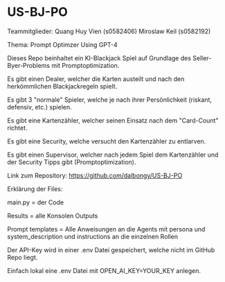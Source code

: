 # US-BJ-PO

Teammitglieder:
Quang Huy Vien (s0582406)
Miroslaw Keil (s0582192)

Thema:
Prompt Optimzer Using GPT-4

Dieses Repo beinhaltet ein KI-Blackjack Spiel auf Grundlage des Seller-Byer-Problems mit Promptoptimization.

Es gibt einen Dealer, welcher die Karten austeilt und nach den herkömmlichen Blackjackregeln spielt.

Es gibt 3 "normale" Spieler, welche je nach ihrer Persönlichkeit (riskant, defensiv, etc.) spielen.

Es gibt eine Kartenzähler, welcher seinen Einsatz nach dem "Card-Count" richtet.

Es gibt eine Security, welche versucht den Kartenzähler zu entlarven.

Es gibt einen Supervisor, welcher nach jedem Spiel dem Kartenzähler und der Security Tipps gibt (Promptoptimization).

Link zum Repository:
https://github.com/dalbongy/US-BJ-PO

Erklärung der Files:

main.py = der Code

Results = alle Konsolen Outputs

Prompt templates = Alle Anweisungen an die Agents mit persona und system_description und instructions an die einzelnen Rollen

Der API-Key wird in einer .env Datei gespeichert, welche nicht im GitHub Repo liegt.

Einfach lokal eine .env Datei mit OPEN_AI_KEY=YOUR_KEY anlegen.
